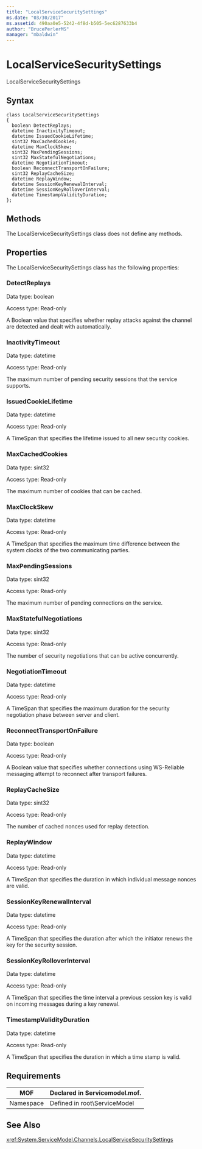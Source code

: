 ```yaml
---
title: "LocalServiceSecuritySettings"
ms.date: "03/30/2017"
ms.assetid: 490aa0e5-5242-4f8d-b505-5ec6287633b4
author: "BrucePerlerMS"
manager: "mbaldwin"
---
```

# LocalServiceSecuritySettings
LocalServiceSecuritySettings  

## Syntax  

```  
class LocalServiceSecuritySettings  
{  
  boolean DetectReplays;  
  datetime InactivityTimeout;  
  datetime IssuedCookieLifetime;  
  sint32 MaxCachedCookies;  
  datetime MaxClockSkew;  
  sint32 MaxPendingSessions;  
  sint32 MaxStatefulNegotiations;  
  datetime NegotiationTimeout;  
  boolean ReconnectTransportOnFailure;  
  sint32 ReplayCacheSize;  
  datetime ReplayWindow;  
  datetime SessionKeyRenewalInterval;  
  datetime SessionKeyRolloverInterval;  
  datetime TimestampValidityDuration;  
};  
```  

## Methods  
 The LocalServiceSecuritySettings class does not define any methods.  

## Properties  
 The LocalServiceSecuritySettings class has the following properties:  

### DetectReplays  
 Data type: boolean  

 Access type: Read-only  

 A Boolean value that specifies whether replay attacks against the channel are detected and dealt with automatically.  

### InactivityTimeout  
 Data type: datetime  

 Access type: Read-only  

 The maximum number of pending security sessions that the service supports.  

### IssuedCookieLifetime  
 Data type: datetime  

 Access type: Read-only  

 A TimeSpan that specifies the lifetime issued to all new security cookies.  

### MaxCachedCookies  
 Data type: sint32  

 Access type: Read-only  

 The maximum number of cookies that can be cached.  

### MaxClockSkew  
 Data type: datetime  

 Access type: Read-only  

 A TimeSpan that specifies the maximum time difference between the system clocks of the two communicating parties.  

### MaxPendingSessions  
 Data type: sint32  

 Access type: Read-only  

 The maximum number of pending connections on the service.  

### MaxStatefulNegotiations  
 Data type: sint32  

 Access type: Read-only  

 The number of security negotiations that can be active concurrently.  

### NegotiationTimeout  
 Data type: datetime  

 Access type: Read-only  

 A TimeSpan that specifies the maximum duration for the security negotiation phase between server and client.  

### ReconnectTransportOnFailure  
 Data type: boolean  

 Access type: Read-only  

 A Boolean value that specifies whether connections using WS-Reliable messaging attempt to reconnect after transport failures.  

### ReplayCacheSize  
 Data type: sint32  

 Access type: Read-only  

 The number of cached nonces used for replay detection.  

### ReplayWindow  
 Data type: datetime  

 Access type: Read-only  

 A TimeSpan that specifies the duration in which individual message nonces are valid.  

### SessionKeyRenewalInterval  
 Data type: datetime  

 Access type: Read-only  

 A TimeSpan that specifies the duration after which the initiator renews the key for the security session.  

### SessionKeyRolloverInterval  
 Data type: datetime  

 Access type: Read-only  

 A TimeSpan that specifies the time interval a previous session key is valid on incoming messages during a key renewal.  

### TimestampValidityDuration  
 Data type: datetime  

 Access type: Read-only  

 A TimeSpan that specifies the duration in which a time stamp is valid.  

## Requirements  


|MOF|Declared in Servicemodel.mof.|  
|---------|-----------------------------------|  
|Namespace|Defined in root\ServiceModel|  

## See Also  
 <xref:System.ServiceModel.Channels.LocalServiceSecuritySettings>
